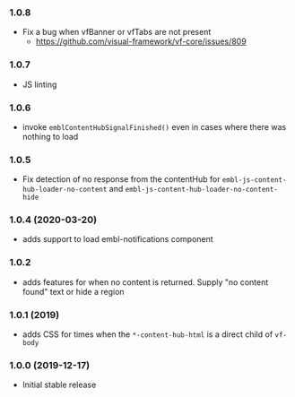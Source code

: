 ### 1.0.8

* Fix a bug when vfBanner or vfTabs are not present
  * https://github.com/visual-framework/vf-core/issues/809

### 1.0.7

* JS linting

### 1.0.6

* invoke `emblContentHubSignalFinished()` even in cases where there was nothing to load

### 1.0.5

* Fix detection of no response from the contentHub for `embl-js-content-hub-loader-no-content` and `embl-js-content-hub-loader-no-content-hide`

### 1.0.4 (2020-03-20)

* adds support to load embl-notifications component

### 1.0.2

* adds features for when no content is returned. Supply "no content found" text or hide a region

### 1.0.1 (2019)

* adds CSS for times when the `*-content-hub-html` is a direct child of `vf-body`

### 1.0.0 (2019-12-17)

* Initial stable release
